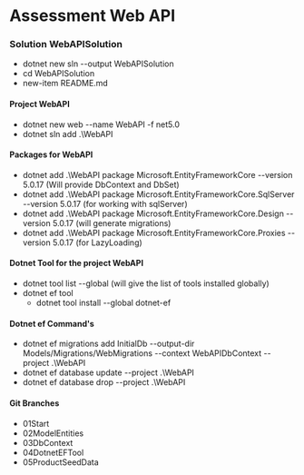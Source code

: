 # Assessment Web API

### Solution WebAPISolution

- dotnet new sln --output WebAPISolution
- cd WebAPISolution
- new-item README.md

#### Project WebAPI

- dotnet new web --name WebAPI -f net5.0
- dotnet sln add .\WebAPI

#### Packages for WebAPI

- dotnet add .\WebAPI package Microsoft.EntityFrameworkCore --version 5.0.17 (Will provide DbContext and DbSet)
- dotnet add .\WebAPI package Microsoft.EntityFrameworkCore.SqlServer --version 5.0.17 (for working with sqlServer)
- dotnet add .\WebAPI package Microsoft.EntityFrameworkCore.Design --version 5.0.17 (will generate migrations)
- dotnet add .\WebAPI package Microsoft.EntityFrameworkCore.Proxies --version 5.0.17 (for LazyLoading)

#### Dotnet Tool for the project WebAPI

- dotnet tool list --global (will give the list of tools installed globally)
- dotnet ef tool
  - dotnet tool install --global dotnet-ef

#### Dotnet ef Command's

- dotnet ef migrations add InitialDb --output-dir Models/Migrations/WebMigrations --context WebAPIDbContext --project .\WebAPI
- dotnet ef database update --project .\WebAPI
- dotnet ef database drop --project .\WebAPI

#### Git Branches

- 01Start
- 02ModelEntities
- 03DbContext
- 04DotnetEFTool
- 05ProductSeedData
